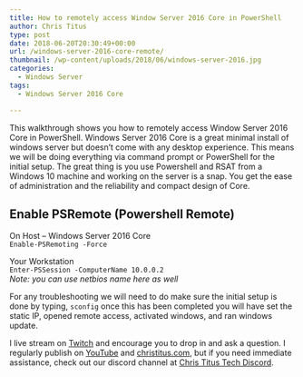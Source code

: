 ```yaml
---
title: How to remotely access Window Server 2016 Core in PowerShell 
author: Chris Titus
type: post
date: 2018-06-20T20:30:49+00:00
url: /windows-server-2016-core-remote/
thumbnail: /wp-content/uploads/2018/06/windows-server-2016.jpg
categories:
  - Windows Server
tags:
  - Windows Server 2016 Core

---
```

This walkthrough shows you how to remotely access Window Server 2016 Core in PowerShell. Windows Server 2016 Core is a great minimal install of windows server but doesn&#8217;t come with any desktop experience. This means we will be doing everything via command prompt or PowerShell for the initial setup. The great thing is you use Powershell and RSAT from a Windows 10 machine and working on the server is a snap. You get the ease of administration and the reliability and compact design of Core.<!--more-->

## Enable PSRemote (Powershell Remote)

On Host &#8211; Windows Server 2016 Core  
`Enable-PSRemoting -Force`
  
Your Workstation    
`Enter-PSSession -ComputerName 10.0.0.2`    
_Note: you can use netbios name here as well_

For any troubleshooting we will need to do make sure the initial setup is done by typing, `sconfig` once this has been completed you will have set the static IP, opened remote access, activated windows, and ran windows update.

I live stream on [Twitch][1] and encourage you to drop in and ask a question. I regularly publish on [YouTube][2] and [christitus.com][3], but if you need immediate assistance, check out our discord channel at [Chris Titus Tech Discord][4].

 [1]: https://twitch.tv/christitustech
 [2]: https://www.youtube.com/c/ChrisTitusTech
 [3]: https://www.christitus.com/
 [4]: https://www.christitus.com/discord
